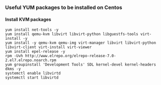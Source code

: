 ### Useful YUM packages to be installed on Centos

#### Install KVM packages
```
yum install net-tools -y
yum install qemu-kvm libvirt libvirt-python libguestfs-tools virt-install -y
yum install -y qemu-kvm qemu-img virt-manager libvirt libvirt-python libvirt-client virt-install virt-viewer
yum install epel-release -y
rpm -Uvh http://www.elrepo.org/elrepo-release-7.0-2.el7.elrepo.noarch.rpm
yum groupinstall 'Development Tools' SDL kernel-devel kernel-headers dkms -y
systemctl enable libvirtd
systemctl start libvirtd
```
